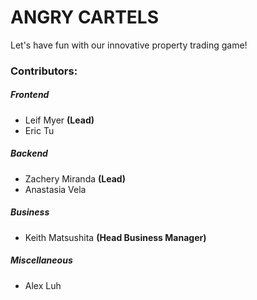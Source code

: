 # ANGRY CARTELS

Let's have fun with our innovative property trading game!


### Contributors:

##### Frontend
- Leif Myer **(Lead)**
- Eric Tu

##### Backend
- Zachery Miranda **(Lead)**
- Anastasia Vela

##### Business
- Keith Matsushita **(Head Business Manager)**

##### Miscellaneous
- Alex Luh
